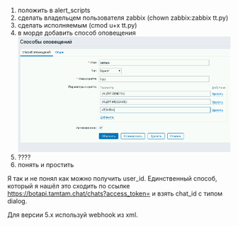 1. положить в alert_scripts  
2. сделать владельцем пользователя zabbix (chown zabbix:zabbix tt.py)  
3. сделать исполняемым (cmod u+x tt.py)  
4. в морде добавить способ оповещения 
![](media.png)
5. ????  
6. понять и простить  


Я так и не понял как можно получить user_id. Единственный способ, который я нашёл это сходить по ссылке https://botapi.tamtam.chat/chats?access_token=<TOKEN> и взять chat_id с типом dialog.


Для версии 5.x используй webhook из xml.
